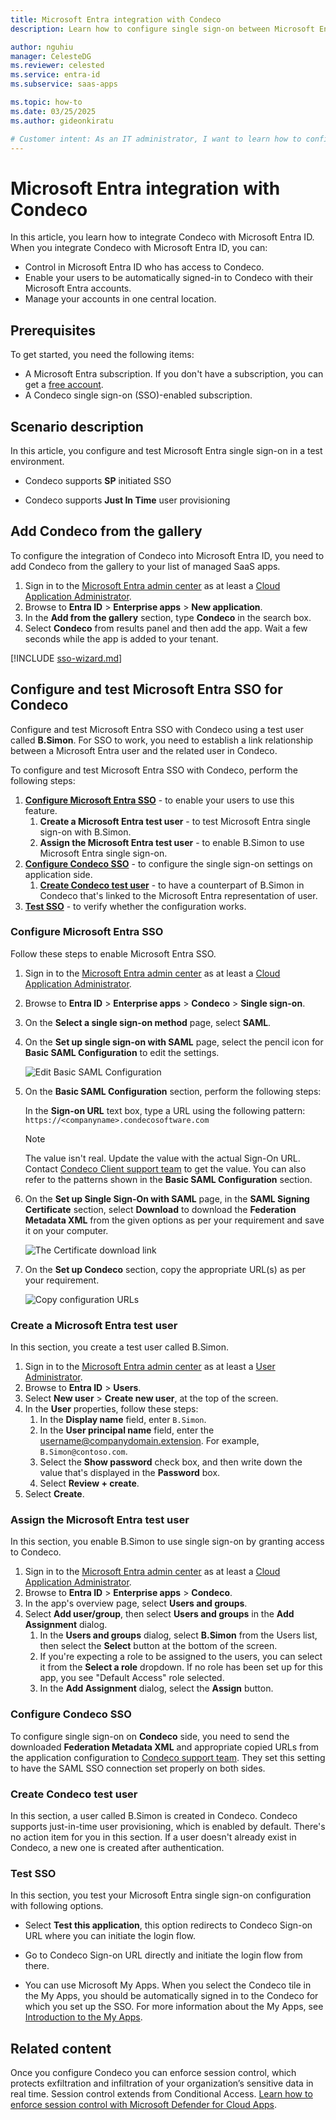 ```yaml
---
title: Microsoft Entra integration with Condeco
description: Learn how to configure single sign-on between Microsoft Entra ID and Condeco.

author: nguhiu
manager: CelesteDG
ms.reviewer: celested
ms.service: entra-id
ms.subservice: saas-apps

ms.topic: how-to
ms.date: 03/25/2025
ms.author: gideonkiratu

# Customer intent: As an IT administrator, I want to learn how to configure single sign-on between Microsoft Entra ID and Condeco so that I can control who has access to Condeco, enable automatic sign-in with Microsoft Entra accounts, and manage my accounts in one central location.
---
```

# Microsoft Entra integration with Condeco

In this article,  you learn how to integrate Condeco with Microsoft Entra ID. When you integrate Condeco with Microsoft Entra ID, you can:

* Control in Microsoft Entra ID who has access to Condeco.
* Enable your users to be automatically signed-in to Condeco with their Microsoft Entra accounts.
* Manage your accounts in one central location.

## Prerequisites

To get started, you need the following items:
 
* A Microsoft Entra subscription. If you don't have a subscription, you can get a [free account](https://azure.microsoft.com/free/).
* A Condeco single sign-on (SSO)-enabled subscription.

## Scenario description

In this article,  you configure and test Microsoft Entra single sign-on in a test environment.

* Condeco supports **SP** initiated SSO

* Condeco supports **Just In Time** user provisioning

## Add Condeco from the gallery

To configure the integration of Condeco into Microsoft Entra ID, you need to add Condeco from the gallery to your list of managed SaaS apps.

1. Sign in to the [Microsoft Entra admin center](https://entra.microsoft.com) as at least a [Cloud Application Administrator](~/identity/role-based-access-control/permissions-reference.md#cloud-application-administrator).
1. Browse to **Entra ID** > **Enterprise apps** > **New application**.
1. In the **Add from the gallery** section, type **Condeco** in the search box.
1. Select **Condeco** from results panel and then add the app. Wait a few seconds while the app is added to your tenant.

 [!INCLUDE [sso-wizard.md](~/identity/saas-apps/includes/sso-wizard.md)]

<a name='configure-and-test-azure-ad-sso-for-condeco'></a>

## Configure and test Microsoft Entra SSO for Condeco

Configure and test Microsoft Entra SSO with Condeco using a test user called **B.Simon**. For SSO to work, you need to establish a link relationship between a Microsoft Entra user and the related user in Condeco.

To configure and test Microsoft Entra SSO with Condeco, perform the following steps:

1. **[Configure Microsoft Entra SSO](#configure-azure-ad-sso)** - to enable your users to use this feature.
    1. **Create a Microsoft Entra test user** - to test Microsoft Entra single sign-on with B.Simon.
    1. **Assign the Microsoft Entra test user** - to enable B.Simon to use Microsoft Entra single sign-on.
1. **[Configure Condeco SSO](#configure-condeco-sso)** - to configure the single sign-on settings on application side.
    1. **[Create Condeco test user](#create-condeco-test-user)** - to have a counterpart of B.Simon in Condeco that's linked to the Microsoft Entra representation of user.
1. **[Test SSO](#test-sso)** - to verify whether the configuration works.

<a name='configure-azure-ad-sso'></a>

### Configure Microsoft Entra SSO 

Follow these steps to enable Microsoft Entra SSO.

1. Sign in to the [Microsoft Entra admin center](https://entra.microsoft.com) as at least a [Cloud Application Administrator](~/identity/role-based-access-control/permissions-reference.md#cloud-application-administrator).
1. Browse to **Entra ID** > **Enterprise apps** > **Condeco** > **Single sign-on**.
1. On the **Select a single sign-on method** page, select **SAML**.
1. On the **Set up single sign-on with SAML** page, select the pencil icon for **Basic SAML Configuration** to edit the settings.

   ![Edit Basic SAML Configuration](common/edit-urls.png)

1. On the **Basic SAML Configuration** section, perform the following steps:

    In the **Sign-on URL** text box, type a URL using the following pattern:
    `https://<companyname>.condecosoftware.com`

    > [!NOTE]
    > The value isn't real. Update the value with the actual Sign-On URL. Contact [Condeco Client support team](mailto:supportna@condecosoftware.com) to get the value. You can also refer to the patterns shown in the **Basic SAML Configuration** section.

1. On the **Set up Single Sign-On with SAML** page, in the **SAML Signing Certificate** section, select **Download** to download the **Federation Metadata XML** from the given options as per your requirement and save it on your computer.

    ![The Certificate download link](common/metadataxml.png)

6. On the **Set up Condeco** section, copy the appropriate URL(s) as per your requirement.

    ![Copy configuration URLs](common/copy-configuration-urls.png)


<a name='create-an-azure-ad-test-user'></a>

### Create a Microsoft Entra test user 

In this section, you create a test user called B.Simon.

1. Sign in to the [Microsoft Entra admin center](https://entra.microsoft.com) as at least a [User Administrator](~/identity/role-based-access-control/permissions-reference.md#user-administrator).
1. Browse to **Entra ID** > **Users**.
1. Select **New user** > **Create new user**, at the top of the screen.
1. In the **User** properties, follow these steps:
   1. In the **Display name** field, enter `B.Simon`.  
   1. In the **User principal name** field, enter the username@companydomain.extension. For example, `B.Simon@contoso.com`.
   1. Select the **Show password** check box, and then write down the value that's displayed in the **Password** box.
   1. Select **Review + create**.
1. Select **Create**.

<a name='assign-the-azure-ad-test-user'></a>

### Assign the Microsoft Entra test user

In this section, you enable B.Simon to use single sign-on by granting access to Condeco.

1. Sign in to the [Microsoft Entra admin center](https://entra.microsoft.com) as at least a [Cloud Application Administrator](~/identity/role-based-access-control/permissions-reference.md#cloud-application-administrator).
1. Browse to **Entra ID** > **Enterprise apps** > **Condeco**.
1. In the app's overview page, select **Users and groups**.
1. Select **Add user/group**, then select **Users and groups** in the **Add Assignment** dialog.
   1. In the **Users and groups** dialog, select **B.Simon** from the Users list, then select the **Select** button at the bottom of the screen.
   1. If you're expecting a role to be assigned to the users, you can select it from the **Select a role** dropdown. If no role has been set up for this app, you see "Default Access" role selected.
   1. In the **Add Assignment** dialog, select the **Assign** button.

### Configure Condeco SSO

To configure single sign-on on **Condeco** side, you need to send the downloaded **Federation Metadata XML** and appropriate copied URLs from the application configuration to [Condeco support team](mailto:supportna@condecosoftware.com). They set this setting to have the SAML SSO connection set properly on both sides.

### Create Condeco test user

In this section, a user called B.Simon is created in Condeco. Condeco supports just-in-time user provisioning, which is enabled by default. There's no action item for you in this section. If a user doesn't already exist in Condeco, a new one is created after authentication.

### Test SSO

In this section, you test your Microsoft Entra single sign-on configuration with following options. 

* Select **Test this application**, this option redirects to Condeco Sign-on URL where you can initiate the login flow. 

* Go to Condeco Sign-on URL directly and initiate the login flow from there.

* You can use Microsoft My Apps. When you select the Condeco tile in the My Apps, you should be automatically signed in to the Condeco for which you set up the SSO. For more information about the My Apps, see [Introduction to the My Apps](https://support.microsoft.com/account-billing/sign-in-and-start-apps-from-the-my-apps-portal-2f3b1bae-0e5a-4a86-a33e-876fbd2a4510).

## Related content

Once you configure Condeco you can enforce session control, which protects exfiltration and infiltration of your organization’s sensitive data in real time. Session control extends from Conditional Access. [Learn how to enforce session control with Microsoft Defender for Cloud Apps](/cloud-app-security/proxy-deployment-any-app).
